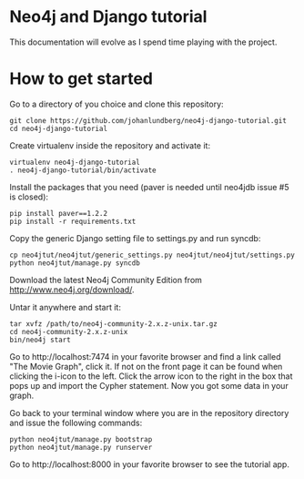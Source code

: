 # Neo4j and Django tutorial

This documentation will evolve as I spend time playing with the project.

# How to get started

Go to a directory of you choice and clone this repository:

```
git clone https://github.com/johanlundberg/neo4j-django-tutorial.git
cd neo4j-django-tutorial
```

Create virtualenv inside the repository and activate it:

```
virtualenv neo4j-django-tutorial
. neo4j-django-tutorial/bin/activate
```

Install the packages that you need (paver is needed until neo4jdb issue #5 is closed):

```
pip install paver==1.2.2
pip install -r requirements.txt
```

Copy the generic Django setting file to settings.py and run syncdb:

```
cp neo4jtut/neo4jtut/generic_settings.py neo4jtut/neo4jtut/settings.py
python neo4jtut/manage.py syncdb
```

Download the latest Neo4j Community Edition from http://www.neo4j.org/download/.

Untar it anywhere and start it:

```
tar xvfz /path/to/neo4j-community-2.x.z-unix.tar.gz
cd neo4j-community-2.x.z-unix
bin/neo4j start
```

Go to http://localhost:7474 in your favorite browser and find a link called "The Movie Graph", click it. If not on
the front page it can be found when clicking the i-icon to the left. Click the arrow icon to the right in the
box that pops up and import the Cypher statement. Now you got some data in your graph.

Go back to your terminal window where you are in the repository directory and issue the following commands:

```
python neo4jtut/manage.py bootstrap
python neo4jtut/manage.py runserver
```

Go to http://localhost:8000 in your favorite browser to see the tutorial app.



